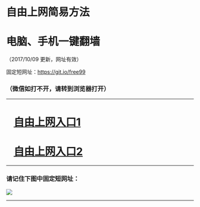 ﻿# 自由上网简易方法

# 电脑、手机一键翻墙

（2017/10/09 更新，网址有效）

固定短网址：https://git.io/free99

### （微信如打不开，请转到浏览器打开）


***





# &nbsp;&nbsp; <a href="http://ft141008543.fwq-tz-1001.info/fwqtz01.html?t=100900128704 " target="_blank">自由上网入口1</a>
# &nbsp;&nbsp; <a href="http://ft1958122145.fwq-tz-1002.info/fwqtz02.html?t=100900128195 " target="_blank">自由上网入口2</a>
***

### 请记住下图中固定短网址：

<img src="https://s3-us-west-2.amazonaws.com/fwq-1001/yjfq-20170905okok.png" /> 


***


